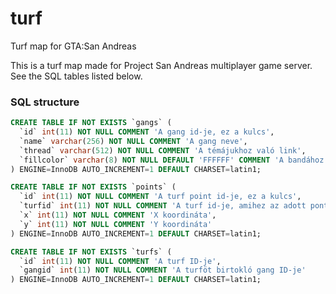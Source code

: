 # turf
Turf map for GTA:San Andreas

This is a turf map made for Project San Andreas multiplayer game server. See the SQL tables listed below.

### SQL structure
```sql
CREATE TABLE IF NOT EXISTS `gangs` (
  `id` int(11) NOT NULL COMMENT 'A gang id-je, ez a kulcs',
  `name` varchar(256) NOT NULL COMMENT 'A gang neve',
  `thread` varchar(512) NOT NULL COMMENT 'A témájukhoz való link',
  `fillcolor` varchar(8) NOT NULL DEFAULT 'FFFFFF' COMMENT 'A bandához tartozó területeket ilyenre kell színezni. Formátum: RRGGBB'
) ENGINE=InnoDB AUTO_INCREMENT=1 DEFAULT CHARSET=latin1;

CREATE TABLE IF NOT EXISTS `points` (
  `id` int(11) NOT NULL COMMENT 'A turf point id-je, ez a kulcs',
  `turfid` int(11) NOT NULL COMMENT 'A turf id-je, amihez az adott pont tartozik',
  `x` int(11) NOT NULL COMMENT 'X koordináta',
  `y` int(11) NOT NULL COMMENT 'Y koordináta'
) ENGINE=InnoDB AUTO_INCREMENT=1 DEFAULT CHARSET=latin1;

CREATE TABLE IF NOT EXISTS `turfs` (
  `id` int(11) NOT NULL COMMENT 'A turf ID-je',
  `gangid` int(11) NOT NULL COMMENT 'A turföt birtokló gang ID-je'
) ENGINE=InnoDB AUTO_INCREMENT=1 DEFAULT CHARSET=latin1;

```
